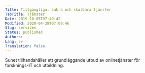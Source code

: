 ```yaml
---
Title: Tillgängliga, säkra och skalbara tjänster
TabTitle: Tjänster
Date: 2019-10-05T07:49:42
Modified: 2020-04-28T07:09:46
Slug: services
Status: published
Authors: 
Lang: sv
Translation: false
---
```


Sunet tillhandahåller ett grundläggande utbud av onlinetjänster för forsknings-IT och utbildning.
